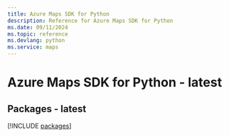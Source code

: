 ```yaml
---
title: Azure Maps SDK for Python
description: Reference for Azure Maps SDK for Python
ms.date: 09/11/2024
ms.topic: reference
ms.devlang: python
ms.service: maps
---
```

# Azure Maps SDK for Python - latest
## Packages - latest
[!INCLUDE [packages](maps-index.md)]